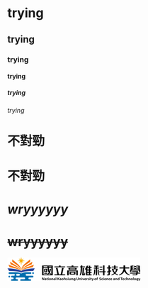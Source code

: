 # trying
## trying
### trying
#### trying
##### trying
###### trying
# __不對勁__
# 不對勁
# *wryyyyyy*
# ~~wryyyyyy~~

![NKUST](nkust.png "NKUST")
